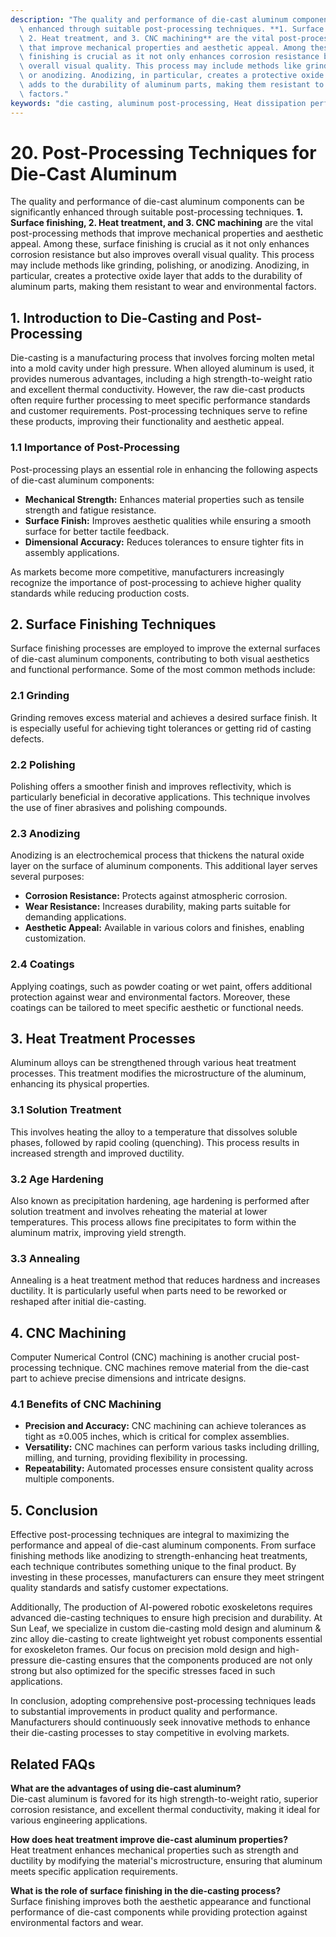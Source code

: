 ```yaml
---
description: "The quality and performance of die-cast aluminum components can be significantly\
  \ enhanced through suitable post-processing techniques. **1. Surface finishing,\
  \ 2. Heat treatment, and 3. CNC machining** are the vital post-processing methods\
  \ that improve mechanical properties and aesthetic appeal. Among these, surface\
  \ finishing is crucial as it not only enhances corrosion resistance but also improves\
  \ overall visual quality. This process may include methods like grinding, polishing,\
  \ or anodizing. Anodizing, in particular, creates a protective oxide layer that\
  \ adds to the durability of aluminum parts, making them resistant to wear and environmental\
  \ factors."
keywords: "die casting, aluminum post-processing, Heat dissipation performance, Heat sink"
---
```

# 20. Post-Processing Techniques for Die-Cast Aluminum

The quality and performance of die-cast aluminum components can be significantly enhanced through suitable post-processing techniques. **1. Surface finishing, 2. Heat treatment, and 3. CNC machining** are the vital post-processing methods that improve mechanical properties and aesthetic appeal. Among these, surface finishing is crucial as it not only enhances corrosion resistance but also improves overall visual quality. This process may include methods like grinding, polishing, or anodizing. Anodizing, in particular, creates a protective oxide layer that adds to the durability of aluminum parts, making them resistant to wear and environmental factors.

## **1. Introduction to Die-Casting and Post-Processing**

Die-casting is a manufacturing process that involves forcing molten metal into a mold cavity under high pressure. When alloyed aluminum is used, it provides numerous advantages, including a high strength-to-weight ratio and excellent thermal conductivity. However, the raw die-cast products often require further processing to meet specific performance standards and customer requirements. Post-processing techniques serve to refine these products, improving their functionality and aesthetic appeal.

### **1.1 Importance of Post-Processing**

Post-processing plays an essential role in enhancing the following aspects of die-cast aluminum components:

- **Mechanical Strength:** Enhances material properties such as tensile strength and fatigue resistance.
- **Surface Finish:** Improves aesthetic qualities while ensuring a smooth surface for better tactile feedback.
- **Dimensional Accuracy:** Reduces tolerances to ensure tighter fits in assembly applications.

As markets become more competitive, manufacturers increasingly recognize the importance of post-processing to achieve higher quality standards while reducing production costs.

## **2. Surface Finishing Techniques**

Surface finishing processes are employed to improve the external surfaces of die-cast aluminum components, contributing to both visual aesthetics and functional performance. Some of the most common methods include:

### **2.1 Grinding**

Grinding removes excess material and achieves a desired surface finish. It is especially useful for achieving tight tolerances or getting rid of casting defects.

### **2.2 Polishing**

Polishing offers a smoother finish and improves reflectivity, which is particularly beneficial in decorative applications. This technique involves the use of finer abrasives and polishing compounds.

### **2.3 Anodizing**

Anodizing is an electrochemical process that thickens the natural oxide layer on the surface of aluminum components. This additional layer serves several purposes:

- **Corrosion Resistance:** Protects against atmospheric corrosion.
- **Wear Resistance:** Increases durability, making parts suitable for demanding applications.
- **Aesthetic Appeal:** Available in various colors and finishes, enabling customization.

### **2.4 Coatings**

Applying coatings, such as powder coating or wet paint, offers additional protection against wear and environmental factors. Moreover, these coatings can be tailored to meet specific aesthetic or functional needs.

## **3. Heat Treatment Processes**

Aluminum alloys can be strengthened through various heat treatment processes. This treatment modifies the microstructure of the aluminum, enhancing its physical properties.

### **3.1 Solution Treatment**

This involves heating the alloy to a temperature that dissolves soluble phases, followed by rapid cooling (quenching). This process results in increased strength and improved ductility.

### **3.2 Age Hardening**

Also known as precipitation hardening, age hardening is performed after solution treatment and involves reheating the material at lower temperatures. This process allows fine precipitates to form within the aluminum matrix, improving yield strength.

### **3.3 Annealing**

Annealing is a heat treatment method that reduces hardness and increases ductility. It is particularly useful when parts need to be reworked or reshaped after initial die-casting.

## **4. CNC Machining**

Computer Numerical Control (CNC) machining is another crucial post-processing technique. CNC machines remove material from the die-cast part to achieve precise dimensions and intricate designs.

### **4.1 Benefits of CNC Machining**

- **Precision and Accuracy:** CNC machining can achieve tolerances as tight as ±0.005 inches, which is critical for complex assemblies.
- **Versatility:** CNC machines can perform various tasks including drilling, milling, and turning, providing flexibility in processing.
- **Repeatability:** Automated processes ensure consistent quality across multiple components.

## **5. Conclusion**

Effective post-processing techniques are integral to maximizing the performance and appeal of die-cast aluminum components. From surface finishing methods like anodizing to strength-enhancing heat treatments, each technique contributes something unique to the final product. By investing in these processes, manufacturers can ensure they meet stringent quality standards and satisfy customer expectations.

Additionally, The production of AI-powered robotic exoskeletons requires advanced die-casting techniques to ensure high precision and durability. At Sun Leaf, we specialize in custom die-casting mold design and aluminum & zinc alloy die-casting to create lightweight yet robust components essential for exoskeleton frames. Our focus on precision mold design and high-pressure die-casting ensures that the components produced are not only strong but also optimized for the specific stresses faced in such applications.

In conclusion, adopting comprehensive post-processing techniques leads to substantial improvements in product quality and performance. Manufacturers should continuously seek innovative methods to enhance their die-casting processes to stay competitive in evolving markets.

## Related FAQs

**What are the advantages of using die-cast aluminum?**  
Die-cast aluminum is favored for its high strength-to-weight ratio, superior corrosion resistance, and excellent thermal conductivity, making it ideal for various engineering applications.

**How does heat treatment improve die-cast aluminum properties?**  
Heat treatment enhances mechanical properties such as strength and ductility by modifying the material's microstructure, ensuring that aluminum meets specific application requirements.

**What is the role of surface finishing in the die-casting process?**  
Surface finishing improves both the aesthetic appearance and functional performance of die-cast components while providing protection against environmental factors and wear.
